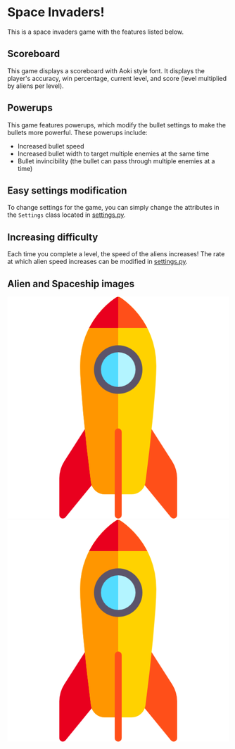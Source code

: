 # Space Invaders!

This is a space invaders game with the features listed below.

## Scoreboard

This game displays a scoreboard with Aoki style font. It displays the player's accuracy, win percentage, current level, and score (level multiplied by aliens per level).

## Powerups

This game features powerups, which modify the bullet settings to make the bullets more powerful. These powerups include:
- Increased bullet speed
- Increased bullet width to target multiple enemies at the same time
- Bullet invincibility (the bullet can pass through multiple enemies at a time)

## Easy settings modification

To change settings for the game, you can simply change the attributes in the `Settings` class located in [settings.py](/settings.py).

## Increasing difficulty

Each time you complete a level, the speed of the aliens increases! The rate at which alien speed increases can be modified in [settings.py](/settings.py).

## Alien and Spaceship images

![Spaceship](/Images/spaceship.png)
![Alien](/Images/spaceship.png)